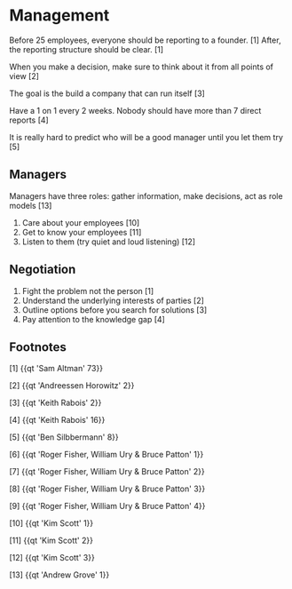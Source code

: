 # Management

Before 25 employees, everyone should be reporting to a founder. [1] After, the reporting structure should be clear. [1]

When you make a decision, make sure to think about it from all points of view [2]

The goal is the build a company that can run itself [3]

Have a 1 on 1 every 2 weeks. Nobody should have more than 7 direct reports [4]

It is really hard to predict who will be a good manager until you let them try [5]

## Managers

Managers have three roles: gather information, make decisions, act as role models [13]

1. Care about your employees [10]
2. Get to know your employees [11]
3. Listen to them (try quiet and loud listening) [12]

## Negotiation

1. Fight the problem not the person [1]
2. Understand the underlying interests of parties [2]
3. Outline options before you search for solutions [3]
4. Pay attention to the knowledge gap [4]

## Footnotes

[1] {{qt 'Sam Altman' 73}}

[2] {{qt 'Andreessen Horowitz' 2}}

[3] {{qt 'Keith Rabois' 2}}

[4] {{qt 'Keith Rabois' 16}}

[5] {{qt 'Ben Silbbermann' 8}}

[6] {{qt 'Roger Fisher, William Ury & Bruce Patton' 1}}

[7] {{qt 'Roger Fisher, William Ury & Bruce Patton' 2}}

[8] {{qt 'Roger Fisher, William Ury & Bruce Patton' 3}}

[9] {{qt 'Roger Fisher, William Ury & Bruce Patton' 4}}

[10] {{qt 'Kim Scott' 1}}

[11] {{qt 'Kim Scott' 2}}

[12] {{qt 'Kim Scott' 3}}

[13] {{qt 'Andrew Grove' 1}}